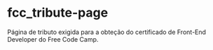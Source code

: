 # fcc_tribute-page

Página de tributo exigida para a obteção do certificado de Front-End Developer do Free Code Camp.
